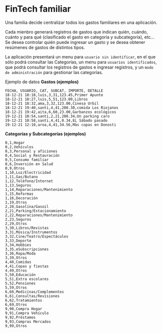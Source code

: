 # FinTech familiar
Una familia decide centralizar todos los gastos familiares en una aplicación. 

Cada mienbro generará registros de gastos que indican quién, cuándo, cuánto y para qué (clasificado el gasto en categoría y subcategoría), etc…   
Se desea controlar quién puede ingresar un gasto y se desea obtener resúmenes de gastos de distintos tipos.   


La aplicación presentará un menu para `usuario sin identificar`, en el que sólo podrá consultar las Categorías, un menu para `usuarios identificados`, que podrá consultar los registros de gastos e ingresar registros, y un `modo de administración` para gestionar las categorías.

Ejemplo de datos
**Gastos (ejemplos)**
```
FECHA, USUARIO, CAT, SUBCAT, IMPORTE, DETALLE
18-12-21 18:18,luis,3,31,123.45,Primer Apunte
18-12-21 18:27,luis,5,51,123.00,Libros
18-12-21 18:32,ama,3,32,123.00,Cinesa Urbil
18-12-21 19:40,santi,4,41,200.30,comida Los Riojanos
18-12-21 19:42,aita,6,60,23.00,Garbanzos ecológicos
19-12-21 10:54,santi,2,21,200.34,Un parking caro
19-12-21 10:58,santi,4,41,0.34,EL Sábado pasado
19-12-21 12:10,aroa,4,41,34.56,Más copas en Donosti
```
**Categorías y Subcategorías (ejemplos)**
```
0,1,Hogar
0,2,Vehículos
0,3,Personal y aficiones
0,4,Social y Restauración
0,5,Consumo familiar
0,6,Inversión en Salud
0,9,Otros
1,10,Luz/Electricidad
1,11,Gas/Butano
1,12,Teléfono/Internet
1,13,Seguros
1,14,Reparaciones/Mantenimiento
1,15,Reformas
1,16,Decoración
1,19,Otros
2,20,Gasolína/Gasoil
2,21,Parking/Estacionamiento
2,22,Reparaciones/Mantenimiento
2,23,Seguros
2,29,Otros
3,30,Libros/Revistas
3,31,Música/Instrumentos
3,32,Cine/Teatro/Espectáculos
3,33,Deporte
3,34,Hobbies
3,35,eSubscripciones
3,36,Ropa/Moda
3,39,Otros
4,40,Comidas
4,41,Copas y fiestas
4,49,Otros
5,50,Educación
5,51,Extra escolares
5,52,Pensiones
5,59,Otros
6,60,Medicinas/Complementos
6,61,Consultas/Revisiones 
6,62,Tratamientos
6,69,Otros
9,90,Compra Hogar
9,91,Compra Vehículo
9,92,Préstamos
9,93,Compras Mercados
9,99,Otros
```

